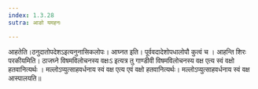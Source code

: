```yaml
---
index: 1.3.28
sutra: आङो यमहनः

---
```

 आहतेति।ठनुदातोपदेशऽइत्यनुनासिकलोपः। आघ्नत इति। पूर्ववदादेशोपधालोपौ कुत्वं च । आहन्ति शिरः परकीयमिति। ठाजघ्ने विषमविलोचनस्य वक्षःऽ इत्यत्र तु गाण्डीवी विषमविलोचनस्य वक्ष एत्य स्वं वक्षो हतवानित्यर्थः । मल्लोऽप्युत्साहवर्धनाय स्वं वक्ष एत्य एवं वक्षो हतवानित्यर्थः। मल्लोऽप्युत्साहवर्धनाय स्वं वक्ष आस्पालयति॥